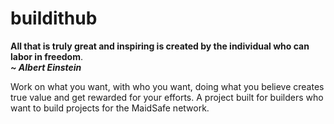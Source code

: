 buildithub
==========

**All that is truly great and inspiring is created by the individual who can labor in freedom**.  
**_~ Albert Einstein_**

Work on what you want, with who you want, doing what you believe creates true value and get rewarded for your efforts. A project built for builders who want to build projects for the MaidSafe network.
